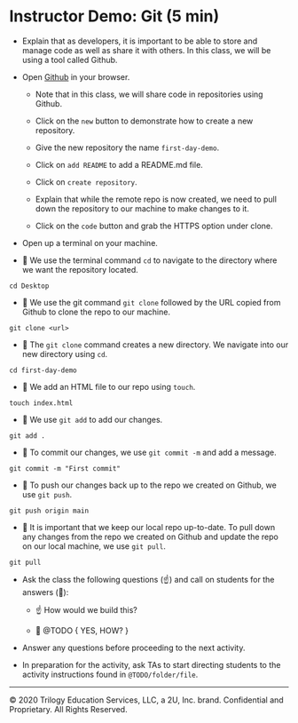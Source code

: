 #  Instructor Demo: Git (5 min) 

* Explain that as developers, it is important to be able to store and manage code as well as share it with others. In this class, we will be using a tool called Github. 

* Open [Github](https://github.com/) in your browser. 

  * Note that in this class, we will share code in repositories using Github.

  * Click on the `new` button to demonstrate how to create a new repository.

  * Give the new repository the name `first-day-demo`.

  * Click on `add README` to add a README.md file. 

  * Click on `create repository`.

  * Explain that while the remote repo is now created, we need to pull down the repository to our machine to make changes to it. 

  * Click on the `code` button and grab the HTTPS option under clone. 

* Open up a terminal on your machine. 

* 🔑 We use the terminal command `cd` to navigate to the directory where we want the repository located. 

```
cd Desktop
```

* 🔑 We use the git command `git clone` followed by the URL copied from Github to clone the repo to our machine. 

```
git clone <url>
```

* 🔑 The `git clone` command creates a new directory. We navigate into our new directory using `cd`.

```
cd first-day-demo
```

* 🔑 We add an HTML file to our repo using `touch`.

```
touch index.html
```

* 🔑 We use `git add` to add our changes.

```
git add .
```

* 🔑 To commit our changes, we use `git commit -m` and add a message. 

```
git commit -m "First commit"
```

* 🔑 To push our changes back up to the repo we created on Github, we use `git push`.

```
git push origin main
```

* 🔑 It is important that we keep our local repo up-to-date. To pull down any changes from the repo we created on Github and update the repo on our local machine, we use `git pull`.

```
git pull
```

* Ask the class the following questions (☝️) and call on students for the answers (🙋):

  * ☝️ How would we build this?

  * 🙋 @TODO { YES, HOW? }

* Answer any questions before proceeding to the next activity.

* In preparation for the activity, ask TAs to start directing students to the activity instructions found in `@TODO/folder/file`.

---
 © 2020 Trilogy Education Services, LLC, a 2U, Inc. brand. Confidential and Proprietary. All Rights Reserved.

